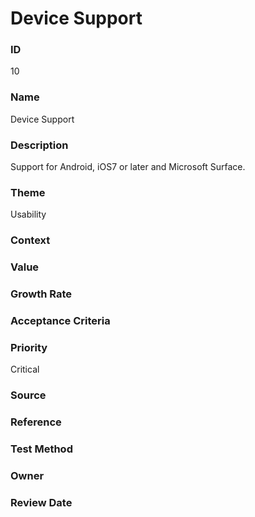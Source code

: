 

# Device Support

### ID

10

### Name

Device Support

### Description

Support for Android, iOS7 or later and Microsoft Surface.

### Theme


Usability



### Context




### Value




### Growth Rate




### Acceptance Criteria




### Priority


Critical



### Source




### Reference




### Test Method




### Owner




### Review Date



